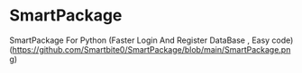 # SmartPackage
SmartPackage For Python (Faster Login And Register DataBase , Easy code)
(https://github.com/Smartbite0/SmartPackage/blob/main/SmartPackage.png)
